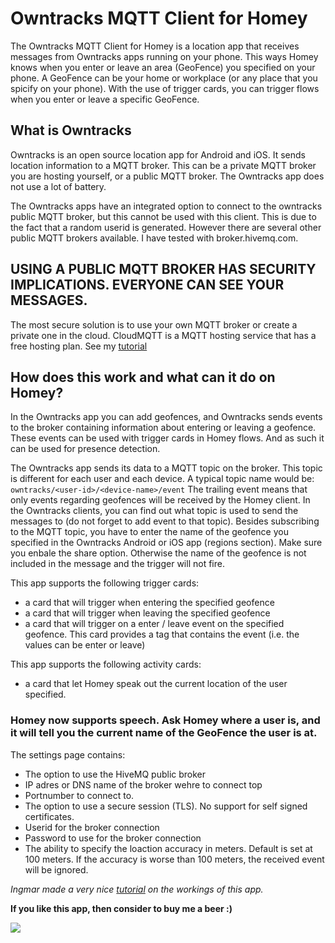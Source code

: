 # Owntracks MQTT Client for Homey

The Owntracks MQTT Client for Homey is a location app that receives messages from Owntracks apps running on
your phone. This ways Homey knows when you enter or leave an area (GeoFence) you specified on your phone.
A GeoFence can be your home or workplace (or any place that you spicify on your phone). With the use of trigger
cards, you can trigger flows when you enter or leave a specific GeoFence.

## What is Owntracks
Owntracks is an open source location app for Android and iOS. It sends location information to a MQTT broker.
This can be a private MQTT broker you are hosting yourself, or a public MQTT broker. The Owntracks app does not
use a lot of battery.

The Owntracks apps have an integrated option to connect to the owntracks public MQTT broker, but this cannot be
used with this client. This is due to the fact that a random userid is generated. However there are several other
public MQTT brokers available. I have tested with broker.hivemq.com.

## USING A PUBLIC MQTT BROKER HAS SECURITY IMPLICATIONS. EVERYONE CAN SEE YOUR MESSAGES.

The most secure solution is to use your own MQTT broker or create a private one in the cloud. CloudMQTT is a MQTT
hosting service that has a free hosting plan. See my [tutorial](https://forum.athom.com/discussion/2810/use-cloudmqtt-as-a-broker-for-owntracks-or-mqtt-app)

## How does this work and what can it do on Homey?
In the Owntracks app you can add geofences, and Owntracks sends events to the broker containing information about
entering or leaving a geofence. These events can be used with trigger cards in Homey flows.
And as such it can be used for presence detection.

The Owntracks app sends its data to a MQTT topic on the broker. This topic is different for each user and each device.
A typical topic name would be: `owntracks/<user-id>/<device-name>/event`
The trailing event means that only events regarding geofences will be received by the Homey client. In the Owntracks 
clients, you can find out what topic is used to send the messages to (do not forget to add event to that topic).
Besides subscribing to the MQTT topic, you have to enter the name of the geofence you specified in the Owntracks Android
or iOS app (regions section). Make sure you enbale the share option. Otherwise the name of the geofence is not included in
the message and the trigger will not fire.

This app supports the following trigger cards:
- a card that will trigger when entering the specified geofence
- a card that will trigger when leaving the specified geofence
- a card that will trigger on a enter / leave event on the specified geofence. This card provides a tag that contains 
  the event (i.e. the values can be enter or leave)

This app supports the following activity cards:
- a card that let Homey speak out the current location of the user specified.

### Homey now supports speech. Ask Homey where a user is, and it will tell you the current name of the GeoFence the user is at.

The settings page contains:
- The option to use the HiveMQ public broker
- IP adres or DNS name of the broker wehre to connect top
- Portnumber to connect to.
- The option to use a secure session (TLS). No support for self signed certificates.
- Userid for the broker connection
- Password to use for the broker connection
- The ability to specify the loaction accuracy in meters. Default is set at 100 meters. If the accuracy is worse than
  100 meters, the received event will be ignored.

*Ingmar made a very nice [tutorial](https://forum.athom.com/discussion/2804/setup-homey-with-mqtt-for-location-detection/p1) on the workings of this app.*


**If you like this app, then consider to buy me a beer :)**

[![](https://www.paypalobjects.com/en_US/NL/i/btn/btn_donateCC_LG.gif)](https://www.paypal.com/cgi-bin/webscr?cmd=_donations&business=scanno71%40gmail%2ecom&lc=NL&item_name=Homey%20MQTT%20%2f%20Owntracks%20apps&currency_code=EUR&bn=PP%2dDonationsBF%3abtn_donateCC_LG%2egif%3aNonHosted)

